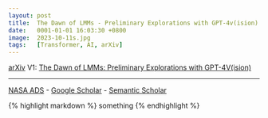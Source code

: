 ```yaml
---
layout: post
title:  The Dawn of LMMs - Preliminary Explorations with GPT-4v(ision)
date:   0001-01-01 16:03:30 +0800
image:  2023-10-11s.jpg
tags:   [Transformer, AI, arXiv]
---
```


[arXiv](https://arxiv.org/abs/2309.17421) V1: [The Dawn of LMMs: Preliminary Explorations with GPT-4V(ision)](https://arxiv.org/pdf/2309.17421.pdf)

---
[NASA ADS](https) - 
[Google Scholar](https) - 
[Semantic Scholar](https)

{% highlight markdown %}
something 
{% endhighlight %}